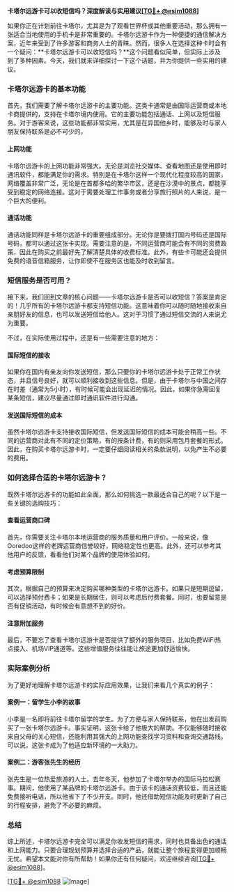 **卡塔尔远游卡可以收短信吗？深度解读与实用建议[[TG💪+ @esim1088](https://t.me/s/esim1088)]**

如果你正在计划前往卡塔尔，尤其是为了观看世界杯或其他重要活动，那么拥有一张适合当地使用的手机卡是非常重要的。卡塔尔远游卡作为一种便捷的通信解决方案，近年来受到了许多游客和商务人士的青睐。然而，很多人在选择这种卡时会有一个疑问：**卡塔尔远游卡可以收短信吗？**这个问题看似简单，但实际上涉及到了多种因素。今天，我们就来详细探讨一下这个话题，并为你提供一些实用的建议。

### 卡塔尔远游卡的基本功能

首先，我们需要了解卡塔尔远游卡的主要功能。这类卡通常是由国际运营商或本地卡商提供的，支持在卡塔尔境内使用。它的主要功能包括通话、上网以及短信服务。对于游客来说，这些功能都非常实用，尤其是在异国他乡时，能够及时与家人朋友保持联系是必不可少的。

#### 上网功能

卡塔尔远游卡的上网功能非常强大。无论是浏览社交媒体、查看地图还是使用即时通讯软件，都能满足你的需求。特别是在卡塔尔这样一个现代化程度较高的国家，网络覆盖非常广泛，无论是在首都多哈的繁华市区，还是在沙漠中的景点，都能享受到稳定的网络连接。这对于需要处理工作事务或者分享旅行照片的人来说，是一个巨大的便利。

#### 通话功能

通话功能同样是卡塔尔远游卡的重要组成部分。无论你是要拨打国内号码还是国际号码，都可以通过这张卡实现。需要注意的是，不同运营商可能会有不同的资费政策，因此在购买之前最好先了解清楚具体的收费标准。此外，有些卡可能还会提供免费的语音信箱服务，让你即使不在服务区也能及时收到留言。

### 短信服务是否可用？

接下来，我们回到文章的核心问题——卡塔尔远游卡是否可以收短信？答案是肯定的！几乎所有的卡塔尔远游卡都支持短信功能。这意味着你可以随时随地接收来自亲朋好友的信息，也可以发送短信给他人。这对于习惯了通过短信交流的人来说尤为重要。

不过，在实际使用过程中，还是有一些需要注意的地方：

#### 国际短信的接收

如果你在国内有亲友向你发送短信，那么只要你的卡塔尔远游卡处于正常工作状态，并且信号良好，就可以顺利接收到这些信息。但是，由于卡塔尔与中国之间存在时差（通常为5小时），有时候可能会出现延迟的情况。因此，如果你急需回复某条短信，建议尽量通过即时通讯软件进行沟通。

#### 发送国际短信的成本

虽然卡塔尔远游卡支持接收国际短信，但发送国际短信的成本可能会稍高一些。不同的运营商对此有不同的定价策略，有的按条计费，有的则采用包月套餐的形式。因此，在购买卡塔尔远游卡时，一定要仔细阅读相关的条款说明，以免产生不必要的费用。

### 如何选择合适的卡塔尔远游卡？

既然卡塔尔远游卡的功能如此全面，那么如何挑选一款最适合自己的呢？以下是一些关键的选购技巧：

#### 查看运营商口碑

首先，你需要关注卡塔尔本地运营商的服务质量和用户评价。一般来说，像Ooredoo这样的老牌运营商信誉较好，网络稳定性也更高。此外，还可以参考其他用户的反馈，看看他们对某个品牌的使用体验如何。

#### 考虑预算限制

其次，根据自己的预算来决定购买哪种类型的卡塔尔远游卡。如果只是短期逗留，可以选择预付费卡；如果是长期居住，则可以考虑后付费套餐。同时，也要留意是否有促销活动，有时候会有意想不到的好价。

#### 注意附加服务

最后，不要忘了查看卡塔尔远游卡是否提供了额外的服务项目，比如免费WiFi热点接入、机场VIP通道等。这些增值服务往往能让旅途更加舒适愉快。

### 实际案例分析

为了更好地理解卡塔尔远游卡的实际应用效果，让我们来看几个真实的例子：

#### 案例一：留学生小李的故事

小李是一名即将前往卡塔尔留学的学生。为了方便与家人保持联系，他在出发前购买了一张卡塔尔远游卡。事实证明，这张卡给了他极大的帮助。不仅能够随时接收来自父母的关心短信，还能利用其强大的上网功能查找学习资料和查询交通路线。可以说，这张卡成为了他适应新环境的一大助力。

#### 案例二：游客张先生的经历

张先生是一位热爱旅游的人士。去年冬天，他参加了卡塔尔举办的国际马拉松赛事。期间，他使用了某品牌的卡塔尔远游卡。由于该卡的通话资费较低，而且还能免费接听电话，所以他省下了不少开支。同时，他还借助短信功能及时更新了自己的行程安排，避免了不必要的麻烦。

### 总结

综上所述，卡塔尔远游卡完全可以满足你收发短信的需求，同时也具备出色的通话和上网能力。只要合理规划预算并选择合适的产品，就能让整个旅程变得更加顺畅无忧。希望本文能对你有所帮助！如果你还有任何疑问，欢迎继续咨询[[TG💪+ @esim1088](https://t.me/s/esim1088)]。

[[TG💪+ @esim1088](https://t.me/s/esim1088) ![Image](https://i.postimg.cc/4NQfJmqS/Snipaste-2025-05-13-00-14-12.png)]
